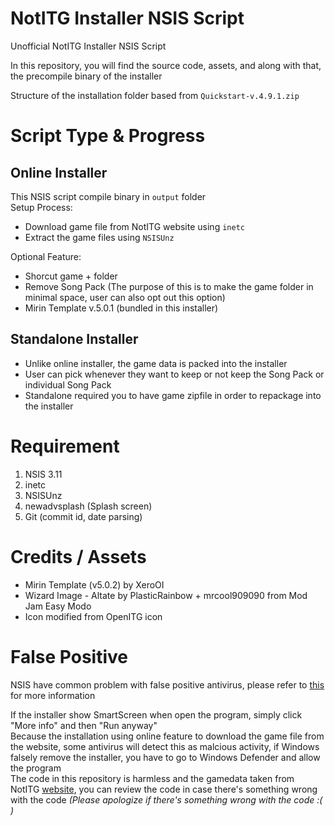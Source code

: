 # NotITG Installer NSIS Script

Unofficial NotITG Installer NSIS Script

In this repository, you will find the source code, assets, and along with that, the precompile binary of the installer

Structure of the installation folder based from `Quickstart-v.4.9.1.zip`

# Script Type & Progress

## Online Installer

This NSIS script compile binary in `output` folder
<br>Setup Process:

- Download game file from NotITG website using `inetc`
- Extract the game files using `NSISUnz`

Optional Feature:

- Shorcut game + folder
- Remove Song Pack (The purpose of this is to make the game folder in minimal space, user can also opt out this option)
- Mirin Template v.5.0.1 (bundled in this installer)

## Standalone Installer

- Unlike online installer, the game data is packed into the installer
- User can pick whenever they want to keep or not keep the Song Pack or individual Song Pack
- Standalone required you to have game zipfile in order to repackage into the installer

# Requirement

1. NSIS 3.11
2. inetc
3. NSISUnz
4. newadvsplash (Splash screen)
5. Git (commit id, date parsing)

# Credits / Assets

- Mirin Template (v5.0.2) by XeroOI
- Wizard Image - Altate by PlasticRainbow + mrcool909090 from Mod Jam Easy Modo
- Icon modified from OpenITG icon

# False Positive

NSIS have common problem with false positive antivirus, please refer to [this](https://nsis.sourceforge.io/NSIS_False_Positives) for more information

If the installer show SmartScreen when open the program, simply click "More info" and then "Run anyway"
<br>Because the installation using online feature to download the game file from the website, some antivirus will detect this as malcious activity, if Windows falsely remove the installer, you have to go to Windows Defender and allow the program
<br>The code in this repository is harmless and the gamedata taken from NotITG [website](https://noti.tg), you can review the code in case there's something wrong with the code *(Please apologize if there's something wrong with the code :( )*
